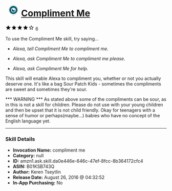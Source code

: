 # &nbsp;<img src="skill_icon" alt="Compliment Me icon" width="36"> [Compliment Me](http://alexa.amazon.com/#skills/amzn1.ask.skill.da0e446e-646c-47ef-8fcc-8b364172cfc4)
![4 stars](../../images/ic_star_black_18dp_1x.png)![4 stars](../../images/ic_star_black_18dp_1x.png)![4 stars](../../images/ic_star_black_18dp_1x.png)![4 stars](../../images/ic_star_black_18dp_1x.png)![4 stars](../../images/ic_star_border_black_18dp_1x.png) 6

To use the Compliment Me skill, try saying...

* *Alexa, tell Compliment Me to compliment me.*

* *Alexa, ask Compliment Me to compliment me please.*

* *Alexa, ask Compliment Me for help.*

This skill will enable Alexa to compliment you, whether or not you actually deserve one. It's like a bag Sour Patch Kids - sometimes the compliments are sweet and sometimes they're sour.

*** WARNING ***
As stated above some of the compliments can be sour, as in this is not a skill for children. Please do not use with your young children and then be upset that it is not child friendly. Okay for teenagers with a sense of humor or perhaps(maybe...) babies who have no concept of the English language yet.

***

### Skill Details

* **Invocation Name:** compliment me
* **Category:** null
* **ID:** amzn1.ask.skill.da0e446e-646c-47ef-8fcc-8b364172cfc4
* **ASIN:** B01KSB743Q
* **Author:** Keren Tseytlin
* **Release Date:** August 26, 2016 @ 04:32:52
* **In-App Purchasing:** No
